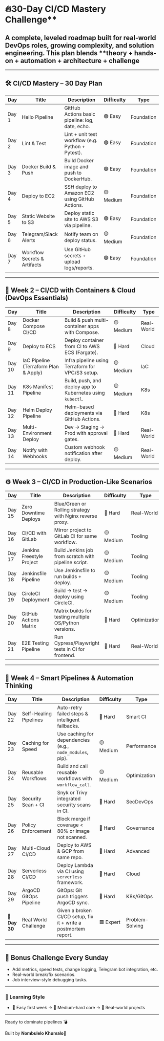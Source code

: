 # 🔥30-Day CI/CD Mastery Challenge**

## A complete, leveled roadmap built for real-world DevOps roles, growing complexity, and solution engineering. This plan blends **theory + hands-on + automation + architecture + challenge

---

## 🛠️ CI/CD Mastery – 30 Day Plan

| Day          | Title                        | Description                                       | Difficulty | Type            |
| ------------ | ---------------------------- | ------------------------------------------------- | ---------- | ----------      |
| Day 1        | Hello Pipeline               | GitHub Actions basic pipeline: log, date, echo.   | 🟢 Easy    | Foundation |
| Day 2        | Lint & Test                  | Lint + unit test workflow (e.g. Python + Pytest). | 🟢 Easy    | Foundation |
| Day 3        | Docker Build & Push          | Build Docker image and push to DockerHub.         | 🟢 Easy    | Foundation |
| Day 4        | Deploy to EC2                | SSH deploy to Amazon EC2 using GitHub Actions.    | 🟡 Medium  | Foundation |
| Day 5        | Static Website to S3         | Deploy static site to AWS S3 via pipeline.        | 🟢 Easy    | Foundation |
| Day 6        | Telegram/Slack Alerts        | Notify team on deploy status.                     | 🟡 Medium  | Foundation |
| Day 7        | Workflow Secrets & Artifacts | Use GitHub secrets + upload logs/reports.         | 🟢 Easy    | Foundation |

---

## 🧱 Week 2 – CI/CD with Containers & Cloud (DevOps Essentials)

| Day    | Title                                 | Description                                                | Difficulty | Type       |
| ------ | ------------------------------------- | ---------------------------------------------------------- | ---------- | ---------- |
| Day 8  | Docker Compose CI/CD                  | Build & push multi-container apps with Compose.            | 🟡 Medium  | Real-World |
| Day 9  | Deploy to ECS                         | Deploy container from CI to AWS ECS (Fargate).             | 🔴 Hard    | Cloud      |
| Day 10 | IaC Pipeline (Terraform Plan & Apply) | Infra pipeline using Terraform for VPC/S3 setup.           | 🟡 Medium  | IaC        |
| Day 11 | K8s Manifest Pipeline                 | Build, push, and deploy app to Kubernetes using `kubectl`. | 🟡 Medium  | K8s        |
| Day 12 | Helm Deploy Pipeline                  | Helm-based deployments via GitHub Actions.                 | 🔴 Hard    | K8s        |
| Day 13 | Multi-Environment Deploy              | Dev → Staging → Prod with approval gates.                  | 🔴 Hard    | Real-World |
| Day 14 | Notify with Webhooks                  | Custom webhook notification after deploy.                  | 🟡 Medium  | Real-World |

---

## ⚙️ Week 3 – CI/CD in Production-Like Scenarios

| Day    | Title                     | Description                                              | Difficulty | Type         |
| ------ | ------------------------- | -------------------------------------------------------- | ---------- | ------------ |
| Day 15 | Zero Downtime Deploys     | Blue/Green or Rolling strategy with Nginx reverse proxy. | 🔴 Hard    | Real-World   |
| Day 16 | CI/CD with GitLab         | Mirror project to GitLab CI for same workflow.           | 🟡 Medium  | Tooling      |
| Day 17 | Jenkins Freestyle Project | Build Jenkins job from scratch with pipeline script.     | 🟡 Medium  | Tooling      |
| Day 18 | Jenkinsfile Pipeline      | Use Jenkinsfile to run builds + deploy.                  | 🟡 Medium  | Tooling      |
| Day 19 | CircleCI Deployment       | Build → test → deploy using CircleCI.                    | 🟡 Medium  | Tooling      |
| Day 20 | GitHub Actions Matrix     | Matrix builds for testing multiple OS/Python versions.   | 🔴 Hard    | Optimization |
| Day 21 | E2E Testing Pipeline      | Run Cypress/Playwright tests in CI for frontend.         | 🔴 Hard    | Real-World   |

---

## 🧠 Week 4 – Smart Pipelines & Automation Thinking

| Day           | Title                  | Description                                                     | Difficulty | Type            |
| ------------- | ---------------------- | --------------------------------------------------------------- | ---------- | --------------- |
| Day 22        | Self-Healing Pipelines | Auto-retry failed steps & intelligent fallbacks.                | 🔴 Hard    | Smart CI        |
| Day 23        | Caching for Speed      | Use caching for dependencies (e.g., `node_modules`, pip).       | 🟡 Medium  | Performance     |
| Day 24        | Reusable Workflows     | Build and call reusable workflows with `workflow_call`.         | 🟡 Medium  | Optimization    |
| Day 25        | Security Scan + CI     | Snyk or Trivy integrated security scans in CI.                  | 🔴 Hard    | SecDevOps       |
| Day 26        | Policy Enforcement     | Block merge if coverage < 80% or image not scanned.             | 🔴 Hard    | Governance      |
| Day 27        | Multi-Cloud CI/CD      | Deploy to AWS & GCP from same repo.                             | 🔴 Hard    | Advanced        |
| Day 28        | Serverless CI/CD       | Deploy Lambda via CI using `serverless` framework.              | 🔴 Hard    | Cloud           |
| Day 29        | ArgoCD GitOps Pipeline | GitOps: Git push triggers ArgoCD sync.                          | 🔴 Hard    | K8s/GitOps      |
| 🧠 **Day 30** | Real World Challenge   | Given a broken CI/CD setup, fix it + write a postmortem report. | 🟥 Expert  | Problem-Solving |

---

## 🧪 Bonus Challenge Every Sunday

* Add metrics, speed tests, change logging, Telegram bot integration, etc.
* Real-world break/fix scenarios.
* Job interview-style debugging tasks.

---

### 🧭 Learning Style

* 🌱 Easy first week → 🧱 Medium-hard core → 🧠 Real-world projects

---

Ready to dominate pipelines 💣

Built by **Nombulelo Khumalo**💜
